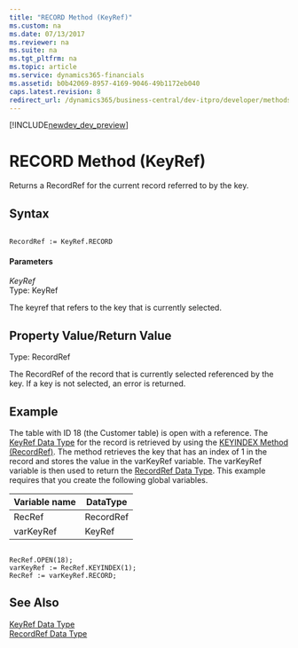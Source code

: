 ```yaml
---
title: "RECORD Method (KeyRef)"
ms.custom: na
ms.date: 07/13/2017
ms.reviewer: na
ms.suite: na
ms.tgt_pltfrm: na
ms.topic: article
ms.service: dynamics365-financials
ms.assetid: b0b42069-8957-4169-9046-49b1172eb040
caps.latest.revision: 8
redirect_url: /dynamics365/business-central/dev-itpro/developer/methods/devenv-al-method-reference
---
```


[!INCLUDE[newdev_dev_preview](../includes/newdev_dev_preview.md)]

# RECORD Method (KeyRef)
Returns a RecordRef for the current record referred to by the key.  
  
## Syntax  
  
```  
  
RecordRef := KeyRef.RECORD  
```  
  
#### Parameters  
 *KeyRef*  
 Type: KeyRef  
  
 The keyref that refers to the key that is currently selected.  
  
## Property Value/Return Value  
 Type: RecordRef  
  
 The RecordRef of the record that is currently selected referenced by the key. If a key is not selected, an error is returned.  
  
## Example  
 The table with ID 18 \(the Customer table\) is open with a reference. The [KeyRef Data Type](../datatypes/devenv-KeyRef-Data-Type.md) for the record is retrieved by using the [KEYINDEX Method \(RecordRef\)](devenv-KEYINDEX-Method-RecordRef.md). The method retrieves the key that has an index of 1 in the record and stores the value in the varKeyRef variable. The varKeyRef variable is then used to return the [RecordRef Data Type](../datatypes/devenv-RecordRef-Data-Type.md). This example requires that you create the following global variables.  
  
|Variable name|DataType|  
|-------------------|--------------|  
|RecRef|RecordRef|  
|varKeyRef|KeyRef|  
  
```  
  
RecRef.OPEN(18);  
varKeyRef := RecRef.KEYINDEX(1);  
RecRef := varKeyRef.RECORD;  
```  
  
## See Also  
 [KeyRef Data Type](../datatypes/devenv-KeyRef-Data-Type.md)   
 [RecordRef Data Type](../datatypes/devenv-RecordRef-Data-Type.md)